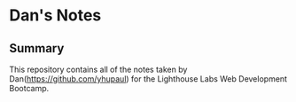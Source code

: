 # Dan's Notes

## Summary 

This repository contains all of the notes taken by Dan(https://github.com/yhupaul) for the Lighthouse Labs Web Development Bootcamp.


